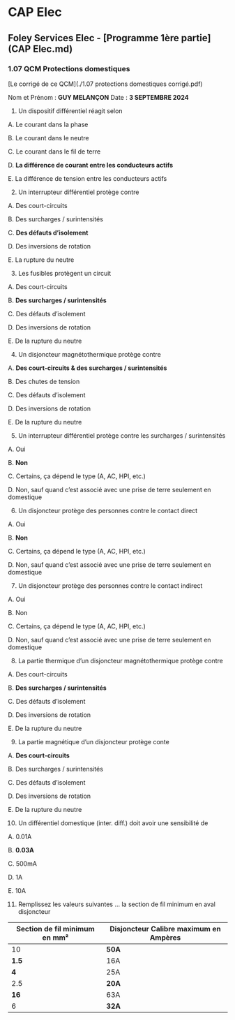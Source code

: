 # CAP Elec
## Foley Services Elec - [Programme 1ère partie](CAP Elec.md)

### 1.07 QCM Protections domestiques

[Le corrigé de ce QCM](./1.07 protections domestiques corrigé.pdf)

Nom et Prénom	: **GUY MELANÇON**	Date : **3 SEPTEMBRE 2024**

1.	Un dispositif différentiel réagit selon

A. Le courant dans la phase

B. Le courant dans le neutre

C. Le courant dans le fil de terre

D. **La différence de courant entre les conducteurs actifs**

E. La différence de tension entre les conducteurs actifs

2. Un interrupteur différentiel protège contre

A. Des court-circuits

B. Des surcharges / surintensités

C. **Des défauts d’isolement**

D. Des inversions de rotation

E. La rupture du neutre

3. Les fusibles protègent un circuit

A. Des court-circuits

B. **Des surcharges / surintensités**

C. Des défauts d’isolement

D. Des inversions de rotation

E. De la rupture du neutre

4. Un disjoncteur magnétothermique protège contre

A. **Des court-circuits & des surcharges / surintensités**

B. Des chutes de tension

C. Des défauts d’isolement

D. Des inversions de rotation

E. De la rupture du neutre

5. Un interrupteur différentiel protège contre les surcharges / surintensités

A. Oui

B. **Non**

C. Certains, ça dépend le type (A, AC, HPI, etc.)

D. Non, sauf quand c’est associé avec une prise de terre seulement en domestique

6. Un disjoncteur protège des personnes contre le contact direct

A. Oui

B. **Non**

C. Certains, ça dépend le type (A, AC, HPI, etc.)

D. Non, sauf quand c’est associé avec une prise de terre seulement en domestique


7. Un disjoncteur protège des personnes contre le contact indirect

A. Oui

B. Non

C. Certains, ça dépend le type (A, AC, HPI, etc.)

D. Non, sauf quand c’est associé avec une prise de terre seulement en domestique

8. La partie thermique d’un disjoncteur magnétothermique protège contre

A. Des court-circuits

B. **Des surcharges / surintensités**

C. Des défauts d’isolement

D. Des inversions de rotation

E. De la rupture du neutre


9. La partie magnétique d’un disjoncteur protège conte

A. **Des court-circuits**

B. Des surcharges / surintensités

C. Des défauts d’isolement

D. Des inversions de rotation

E. De la rupture du neutre

10.	Un différentiel domestique (inter. diff.) doit avoir une sensibilité de

A. 0.01A

B. **0.03A**

C. 500mA

D. 1A

E. 10A

11. Remplissez les valeurs suivantes ... la section de fil minimum en aval disjoncteur

| Section de fil minimum en mm² | Disjoncteur Calibre maximum en Ampères |
| ----------------------------- | -------------------------------------- |
|              10               |                  **50A**               |
|              **1.5**          |                  16A                   |
|              **4**            |                  25A                   |
|              2.5              |                  **20A**               |
|              **16**           |                  63A                   |
|              6                |                  **32A**               |

